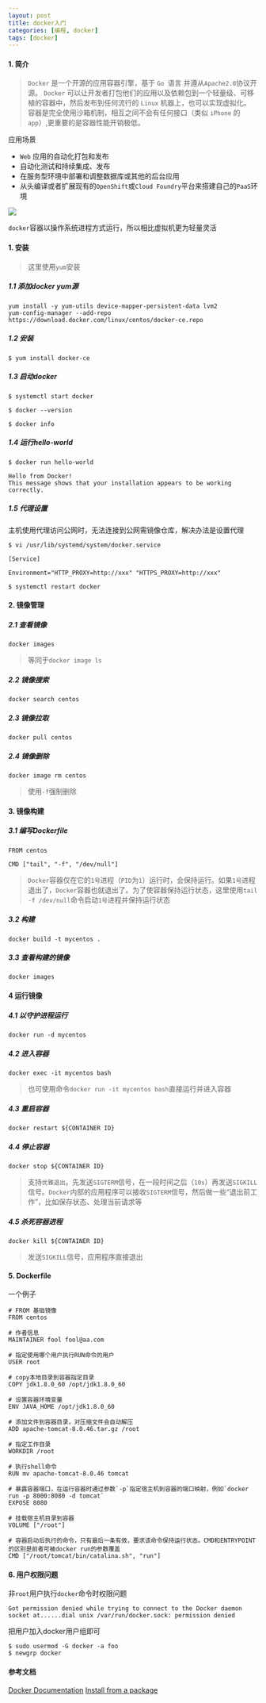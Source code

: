 ```yaml
---
layout: post
title: docker入门
categories: [编程, docker]
tags: [docker]
---
```


#### 1. 简介

> `Docker` 是一个开源的应用容器引擎，基于 `Go `语言 并遵从`Apache2.0`协议开源。 `Docker` 可以让开发者打包他们的应用以及依赖包到一个轻量级、可移植的容器中，然后发布到任何流行的 `Linux` 机器上，也可以实现虚拟化。 容器是完全使用沙箱机制，相互之间不会有任何接口（类似 `iPhone` 的 `app`）,更重要的是容器性能开销极低。

应用场景

* `Web` 应用的自动化打包和发布
* 自动化测试和持续集成、发布
* 在服务型环境中部署和调整数据库或其他的后台应用
* 从头编译或者扩展现有的`OpenShift`或`Cloud Foundry`平台来搭建自己的`PaaS`环境

![]({{site.url}}/public/images/2017-02-20-docker-startup.png)

`docker`容器以操作系统进程方式运行，所以相比虚拟机更为轻量灵活

#### 1. 安装

> 这里使用`yum`安装

##### 1.1 添加docker yum源
```
yum install -y yum-utils device-mapper-persistent-data lvm2
yum-config-manager --add-repo https://download.docker.com/linux/centos/docker-ce.repo
```

##### 1.2 安装
```
$ yum install docker-ce
```

##### 1.3 启动docker
```
$ systemctl start docker

$ docker --version

$ docker info
```

##### 1.4 运行hello-world

```
$ docker run hello-world

Hello from Docker!
This message shows that your installation appears to be working correctly.
```

##### 1.5 代理设置

主机使用代理访问公网时，无法连接到公网需镜像仓库，解决办法是设置代理

```
$ vi /usr/lib/systemd/system/docker.service

[Service]

Environment="HTTP_PROXY=http://xxx" "HTTPS_PROXY=http://xxx"

$ systemctl restart docker
```

#### 2. 镜像管理

##### 2.1 查看镜像
```
docker images
```

> 等同于`docker image ls`

##### 2.2 镜像搜索
```
docker search centos
```

##### 2.3 镜像拉取
```
docker pull centos
```

##### 2.4 镜像删除
 
 ```
 docker image rm centos
 ```
 
 > 使用`-f`强制删除

#### 3. 镜像构建

##### 3.1 编写Dockerfile
```docker
FROM centos

CMD ["tail", "-f", "/dev/null"]
```

> `Docker`容器仅在它的`1号`进程（`PID`为`1`）运行时，会保持运行。如果`1号`进程退出了，`Docker`容器也就退出了。为了使容器保持运行状态，这里使用`tail -f /dev/null`命令启动`1号`进程并保持运行状态

##### 3.2 构建
```
docker build -t mycentos .
```

##### 3.3 查看构建的镜像
```
docker images
```

#### 4 运行镜像

##### 4.1 以守护进程运行
```
docker run -d mycentos 
```

##### 4.2 进入容器
```
docker exec -it mycentos bash
```

> 也可使用命令`docker run -it mycentos bash`直接运行并进入容器

##### 4.3 重启容器
```
docker restart ${CONTAINER ID}
```

##### 4.4 停止容器
```
docker stop ${CONTAINER ID}
```

> 支持`优雅退出`。先发送`SIGTERM`信号，在一段时间之后（`10s`）再发送`SIGKILL`信号。`Docker`内部的应用程序可以接收`SIGTERM`信号，然后做一些“退出前工作”，比如保存状态、处理当前请求等

##### 4.5 杀死容器进程
```
docker kill ${CONTAINER ID}
```

> 发送`SIGKILL`信号，应用程序直接退出

#### 5. Dockerfile
一个例子
```docker
# FROM 基础镜像
FROM centos

# 作者信息
MAINTAINER fool fool@aa.com

# 指定使用哪个用户执行RUN命令的用户
USER root

# copy本地目录到容器指定目录
COPY jdk1.8.0_60 /opt/jdk1.8.0_60

# 设置容器环境变量
ENV JAVA_HOME /opt/jdk1.8.0_60

# 添加文件到容器目录，对压缩文件会自动解压
ADD apache-tomcat-8.0.46.tar.gz /root

# 指定工作目录
WORKDIR /root

# 执行shell命令
RUN mv apache-tomcat-8.0.46 tomcat

# 暴露容器端口，在运行容器时通过参数`-p`指定宿主机到容器的端口映射，例如`docker run -p 8000:8080 -d tomcat`
EXPOSE 8080

# 挂载宿主机目录到容器
VOLUME ["/root"]

# 容器启动后执行的命令，只有最后一条有效，要求该命令保持运行状态。CMD和ENTRYPOINT的区别是前者可被docker run的参数覆盖
CMD ["/root/tomcat/bin/catalina.sh", "run"]
```

#### 6. 用户权限问题

非`root`用户执行`docker`命令时权限问题
```
Got permission denied while trying to connect to the Docker daemon socket at......dial unix /var/run/docker.sock: permission denied
```

把用户加入docker用户组即可

```
$ sudo usermod -G docker -a foo
$ newgrp docker
```

#### 参考文档

[Docker Documentation](https://docs.docker.com/)
[Install from a package](https://docs.docker.com/install/linux/docker-ce/centos/#install-from-a-package)
